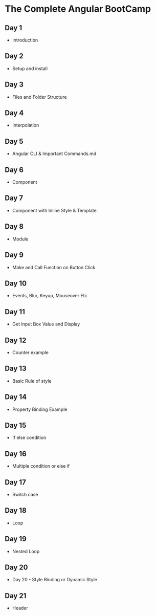 # The Complete Angular BootCamp

## Day 1

- Introduction

## Day 2

- Setup and install

## Day 3

- Files and Folder Structure

## Day 4

- Interpolation

## Day 5

- Angular CLI & Important Commands.md

## Day 6

- Component

## Day 7

- Component with Inline Style & Template

## Day 8

- Module

## Day 9

- Make and Call Function on Button Click

## Day 10

- Events, Blur, Keyup, Mouseover Etc

## Day 11

- Get Input Box Value and Display

## Day 12

- Counter example

## Day 13

- Basic Rule of style

## Day 14

- Property Binding Example

## Day 15

- If else condition

## Day 16

- Multiple condition or else if

## Day 17

- Switch case

## Day 18

- Loop

## Day 19

- Nested Loop

## Day 20

- Day 20 - Style Binding or Dynamic Style

## Day 21

- Header
